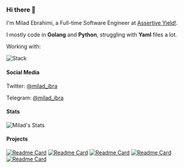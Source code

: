 ### Hi there 👋

<!--
**miladibra10/miladibra10** is a ✨ _special_ ✨ repository because its `README.md` (this file) appears on your GitHub profile.

Here are some ideas to get you started:

- 🔭 I’m currently working on ...
- 🌱 I’m currently learning ...
- 👯 I’m looking to collaborate on ...
- 🤔 I’m looking for help with ...
- 💬 Ask me about ...
- 📫 How to reach me: ...
- 😄 Pronouns: ...
- ⚡ Fun fact: ...
-->

I'm Milad Ebrahimi, a Full-time Software Engineer at [Assertive Yield!]([https://github.com/wallexchange](https://github.com/Assertive-Yield)).

I mostly code in **Golang** and **Python**, struggling with **Yaml** files a lot.

Working with:

![Stack](https://skillicons.dev/icons?i=go,py,kubernetes,openshift,docker,kafka,rabbitmq,postgres,mysql,redis,gcp,aws,prometheus,grafana,ansible,git,github,gitlab,django,flask&perline=5)

#### Social Media
Twitter: [@milad_ibra](https://twitter.com/milad_ibra)

Telegram: [@milad_ibra](https://t.me/milad_ibra)

#### Stats
![Milad's Stats](https://github-readme-stats.vercel.app/api?username=miladibra10&show_icons=true&theme=radical&hide_rank=true)

#### Projects
[![Readme Card](https://github-readme-stats.vercel.app/api/pin/?username=miladibra10&repo=vjson)](https://github.com/miladibra10/vjson)
[![Readme Card](https://github-readme-stats.vercel.app/api/pin/?username=optimus-hft&repo=go-ipmux)](https://github.com/optimus-hft/go-ipmux)
[![Readme Card](https://github-readme-stats.vercel.app/api/pin/?username=optimus-hft&repo=lockset)](https://github.com/optimus-hft/lockset)
[![Readme Card](https://github-readme-stats.vercel.app/api/pin/?username=optimus-hft&repo=event-bus)](https://github.com/optimus-hft/event-bus)
[![Readme Card](https://github-readme-stats.vercel.app/api/pin/?username=snapp-incubator&repo=lbaas-operator)](https://github.com/snapp-incubator/lbaas-operator)
